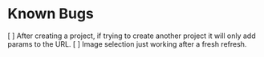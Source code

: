 # Known Bugs
[ ] After creating a project, if trying to create another project it will only add params to the URL.
[ ] Image selection just working after a fresh refresh.